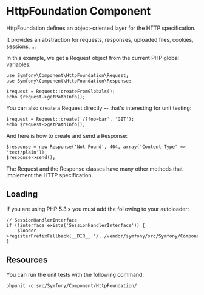 HttpFoundation Component
========================

HttpFoundation defines an object-oriented layer for the HTTP specification.

It provides an abstraction for requests, responses, uploaded files, cookies,
sessions, ...

In this example, we get a Request object from the current PHP global
variables:

    use Symfony\Component\HttpFoundation\Request;
    use Symfony\Component\HttpFoundation\Response;

    $request = Request::createFromGlobals();
    echo $request->getPathInfo();

You can also create a Request directly -- that's interesting for unit testing:

    $request = Request::create('/?foo=bar', 'GET');
    echo $request->getPathInfo();

And here is how to create and send a Response:

    $response = new Response('Not Found', 404, array('Content-Type' => 'text/plain'));
    $response->send();

The Request and the Response classes have many other methods that implement
the HTTP specification.

Loading
-------

If you are using PHP 5.3.x you must add the following to your autoloader:

    // SessionHandlerInterface
    if (!interface_exists('SessionHandlerInterface')) {
        $loader->registerPrefixFallback(__DIR__.'/../vendor/symfony/src/Symfony/Component/HttpFoundation/Resources/stubs');
    }

Resources
---------

You can run the unit tests with the following command:

    phpunit -c src/Symfony/Component/HttpFoundation/

